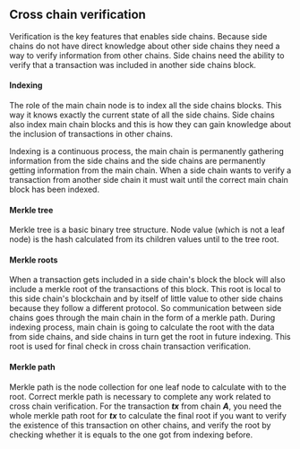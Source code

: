 ## Cross chain verification

Verification is the key features that enables side chains. Because side chains do not have direct knowledge about other side chains they need a way to verify information from other chains. Side chains need the ability to verify that a transaction was included in another side chains block.

#### Indexing 

The role of the main chain node is to index all the side chains blocks. This way it knows exactly the current state of all the side chains. Side chains also index main chain blocks and this is how they can gain knowledge about the inclusion of transactions in other chains.

Indexing is a continuous process, the main chain is permanently gathering information from the side chains and the side chains are permanently getting information from the main chain. When a side chain wants to verify a transaction from another side chain it must wait until the correct main chain block has been indexed.

#### Merkle tree

Merkle tree is a basic binary tree structure. Node value (which is not a leaf node) is the hash calculated from its children values until to the tree root. 
<!-- TODO: maybe a structure demo is needed here. -->

#### Merkle roots

When a transaction gets included in a side chain's block the block will also include a merkle root of the transactions of this block. This root is local to this side chain's blockchain and by itself of little value to other side chains because they follow a different protocol. So communication between side chains goes through the main chain in the form of a merkle path. During indexing process, main chain is going to calculate the root with the data from side chains, and side chains in turn get the root in future indexing. This root is used for final check in cross chain transaction verification.

#### Merkle path

Merkle path is the node collection for one leaf node to calculate with to the root. Correct merkle path is necessary to complete any work related to cross chain verification. For the transaction ***tx*** from chain ***A***, you need the whole merkle path root for ***tx*** to calculate the final root if you want to verify the existence of this transaction on other chains, and verify the root by checking whether it is equals to the one got from indexing before.
<!-- TODO: maybe a structure demo is needed here. -->
